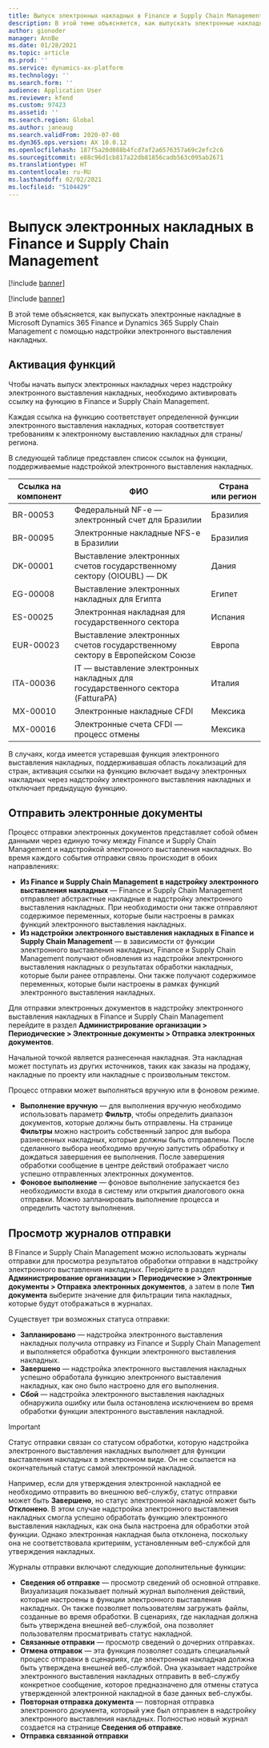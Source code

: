 ```yaml
---
title: Выпуск электронных накладных в Finance и Supply Chain Management
description: В этой теме объясняется, как выпускать электронные накладные в Microsoft Dynamics 365 Finance и Dynamics 365 Supply Chain Management с помощью надстройки электронного выставления накладных.
author: gionoder
manager: AnnBe
ms.date: 01/28/2021
ms.topic: article
ms.prod: ''
ms.service: dynamics-ax-platform
ms.technology: ''
ms.search.form: ''
audience: Application User
ms.reviewer: kfend
ms.custom: 97423
ms.assetid: ''
ms.search.region: Global
ms.author: janeaug
ms.search.validFrom: 2020-07-08
ms.dyn365.ops.version: AX 10.0.12
ms.openlocfilehash: 187f5a20d088b4fcd7af2a6576357a69c2efc2c6
ms.sourcegitcommit: e88c96d1cb817a22db81856cadb563c095ab2671
ms.translationtype: HT
ms.contentlocale: ru-RU
ms.lasthandoff: 02/02/2021
ms.locfileid: "5104429"
---
```

# <a name="issue-electronic-invoices-in-finance-and-supply-chain-management"></a>Выпуск электронных накладных в Finance и Supply Chain Management

[!include [banner](../includes/banner.md)]

[!include [banner](../includes/preview-banner.md)]

В этой теме объясняется, как выпускать электронные накладные в Microsoft Dynamics 365 Finance и Dynamics 365 Supply Chain Management с помощью надстройки электронного выставления накладных.


## <a name="feature-activation"></a>Активация функций

Чтобы начать выпуск электронных накладных через надстройку электронного выставления накладных, необходимо активировать ссылку на функцию в Finance и Supply Chain Management.

Каждая ссылка на функцию соответствует определенной функции электронного выставления накладных, которая соответствует требованиям к электронному выставлению накладных для страны/региона.

В следующей таблице представлен список ссылок на функции, поддерживаемые надстройкой электронного выставления накладных.

| Ссылка на компонент | ФИО                                              | Страна или регион |
|-------------------|---------------------------------------------------|----------------|
| BR-00053          | Федеральный NF-e — электронный счет для Бразилии       | Бразилия         |
| BR-00095          | Электронные накладные NFS-e в Бразилии               | Бразилия         |
| DK-00001          | Выставление электронных счетов государственному сектору (OIOUBL) — DK    | Дания        |
| EG-00008          | Выставление электронных накладных для Египта                             | Египет          |
| ES-00025          | Электронная накладная для государственного сектора           | Испания          |
| EUR-00023         | Выставление электронных счетов государственному сектору в Европейском Союзе       | Европа         |
| ITA-00036         | IT — выставление электронных накладных для государственного сектора (FatturaPA) | Италия          |
| MX-00010          | Электронные накладные CFDI                                  | Мексика         |
| MX-00016          | Электронные счета CFDI — процесс отмены           | Мексика         |

В случаях, когда имеется устаревшая функция электронного выставления накладных, поддерживавшая область локализаций для стран, активация ссылки на функцию включает выдачу электронных накладных через надстройку электронного выставления накладных и отключает предыдущую функцию.

## <a name="submit-electronic-documents"></a>Отправить электронные документы

Процесс отправки электронных документов представляет собой обмен данными через единую точку между Finance и Supply Chain Management и надстройкой электронного выставления накладных. Во время каждого события отправки связь происходит в обоих направлениях:

- **Из Finance и Supply Chain Management в надстройку электронного выставления накладных** — Finance и Supply Chain Management отправляет абстрактные накладные в надстройку электронного выставления накладных. При необходимости они также отправляют содержимое переменных, которые были настроены в рамках функций электронного выставления накладных.
- **Из надстройки электронного выставления накладных в Finance и Supply Chain Management** — в зависимости от функции электронного выставления накладных, Finance и Supply Chain Management получают обновления из надстройки электронного выставления накладных о результатах обработки накладных, которые были ранее отправлены. Они также получают содержимое переменных, которые были настроены в рамках функций электронного выставления накладных.

Для отправки электронных документов в надстройку электронного выставления накладных в Finance и Supply Chain Management перейдите в раздел **Администрирование организации &gt; Периодические &gt; Электронные документы &gt; Отправка электронных документов**.

Начальной точкой является разнесенная накладная. Эта накладная может поступать из других источников, таких как заказы на продажу, накладные по проекту или накладные с произвольным текстом.

Процесс отправки может выполняться вручную или в фоновом режиме.

- **Выполнение вручную** — для выполнения вручную необходимо использовать параметр **Фильтр**, чтобы определить диапазон документов, которые должны быть отправлены. На странице **Фильтры** можно настроить собственный запрос для выбора разнесенных накладных, которые должны быть отправлены. После сделанного выбора необходимо вручную запустить обработку и дождаться завершения ее выполнения. После завершения обработки сообщение в центре действий отображает число успешно отправленных электронных документов.
- **Фоновое выполнение** — фоновое выполнение запускается без необходимости входа в систему или открытия диалогового окна отправки. Можно запланировать выполнение процесса и определить частоту выполнения.

## <a name="view-the-submission-logs"></a>Просмотр журналов отправки

В Finance и Supply Chain Management можно использовать журналы отправки для просмотра результатов обработки отправки в надстройку электронного выставления накладных. Перейдите в раздел **Администрирование организации &gt; Периодические &gt; Электронные документы &gt; Отправка электронных документов**, а затем в поле **Тип документа** выберите значение для фильтрации типа накладных, которые будут отображаться в журналах.

Существует три возможных статуса отправки:

- **Запланировано** — надстройка электронного выставления накладных получила отправку из Finance и Supply Chain Management и выполняется обработка функции электронного выставления накладных.
- **Завершено** — надстройка электронного выставления накладных успешно обработала функцию электронного выставления накладных, как оно было настроено для его выполнения.
- **Сбой** — надстройка электронного выставления накладных обнаружила ошибку или была остановлена исключением во время обработки функции электронного выставления накладной.

> [!IMPORTANT]
> Статус отправки связан со статусом обработки, которую надстройка электронного выставления накладных выполняет для функции выставления накладных в электронном виде. Он не ссылается на окончательный статус самой электронной накладной.
>
> Например, если для утверждения электронной накладной ее необходимо отправить во внешнюю веб-службу, статус отправки может быть **Завершено**, но статус электронной накладной может быть **Отклонено**. В этом случае надстройка электронного выставления накладных смогла успешно обработать функцию электронного выставления накладных, как она была настроена для обработки этой функции. Однако электронная накладная была отклонена, поскольку она не соответствовала критериям, установленным веб-службой для утверждения накладных.

Журналы отправки включают следующие дополнительные функции:

- **Сведения об отправке** — просмотр сведений об основной отправке. Визуализация показывает полный журнал выполнения действий, которые настроены в функции электронного выставления накладных. Он также позволяет пользователям загружать файлы, созданные во время обработки. В сценариях, где накладная должна быть утверждена внешней веб-службой, она позволяет пользователям просматривать статус накладной.
- **Связанные отправки** — просмотр сведений о дочерних отправках.
- **Отмена отправок** — эта функция позволяет создать специальный процесс отправки в сценариях, где электронная накладная должна быть утверждена внешней веб-службой. Она указывает надстройке электронного выставления накладных отправить в веб-службу конкретное сообщение, которое предназначено для отмены статуса утвержденной электронной накладной в базе данных веб-службы.
- **Повторная отправка документа** — повторная отправка электронного документа, который уже был отправлен в надстройку электронного выставления накладных. Полностью новый журнал создается на странице **Сведения об отправке**.
- **Отправка связанной отправки**
